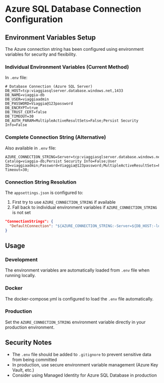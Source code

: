 # Azure SQL Database Connection Configuration

## Environment Variables Setup

The Azure connection string has been configured using environment variables for security and flexibility.

### Individual Environment Variables (Current Method)

In `.env` file:
```env
# Database Connection (Azure SQL Server)
DB_HOST=tcp:viaggiasqlserver.database.windows.net,1433
DB_NAME=viaggia-db
DB_USER=viaggiaadmin
DB_PASSWORD=Viaggia@123password
DB_ENCRYPT=true
DB_TRUST_CERT=false
DB_TIMEOUT=30
DB_AUTH_PARAM=MultipleActiveResultSets=False;Persist Security Info=False
```

### Complete Connection String (Alternative)

Also available in `.env` file:
```env
AZURE_CONNECTION_STRING=Server=tcp:viaggiasqlserver.database.windows.net,1433;Initial Catalog=viaggia-db;Persist Security Info=False;User ID=viaggiaadmin;Password=Viaggia@123password;MultipleActiveResultSets=False;Encrypt=True;TrustServerCertificate=False;Connection Timeout=30;
```

### Connection String Resolution

The `appsettings.json` is configured to:
1. First try to use `AZURE_CONNECTION_STRING` if available
2. Fall back to individual environment variables if `AZURE_CONNECTION_STRING` is not set

```json
"ConnectionStrings": {
  "DefaultConnection": "${AZURE_CONNECTION_STRING:-Server=${DB_HOST:-localhost};Database=${DB_NAME:-ViaggiaDB};User Id=${DB_USER};Password=${DB_PASSWORD};Encrypt=${DB_ENCRYPT:-true};TrustServerCertificate=${DB_TRUST_CERT:-false};Connection Timeout=${DB_TIMEOUT:-30};${DB_AUTH_PARAM}}"
}
```

## Usage

### Development
The environment variables are automatically loaded from `.env` file when running locally.

### Docker
The docker-compose.yml is configured to load the `.env` file automatically.

### Production
Set the `AZURE_CONNECTION_STRING` environment variable directly in your production environment.

## Security Notes
- The `.env` file should be added to `.gitignore` to prevent sensitive data from being committed
- In production, use secure environment variable management (Azure Key Vault, etc.)
- Consider using Managed Identity for Azure SQL Database in production
